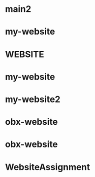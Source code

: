 # main2
# my-website
# WEBSITE
# my-website
# my-website2
# obx-website
# obx-website
# WebsiteAssignment

